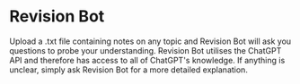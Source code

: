 # Revision Bot
Upload a .txt file containing notes on any topic and Revision Bot will ask you questions to probe your understanding. Revision Bot utilises the ChatGPT API and therefore has access to all of ChatGPT's knowledge. If anything is unclear, simply ask Revision Bot for a more detailed explanation.